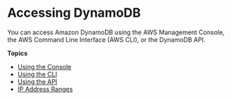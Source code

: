 # Accessing DynamoDB<a name="AccessingDynamoDB"></a>

 You can access Amazon DynamoDB using the AWS Management Console, the AWS Command Line Interface \(AWS CLI\), or the DynamoDB API\.

**Topics**
+ [Using the Console](ConsoleDynamoDB.md)
+ [Using the CLI](Tools.CLI.md)
+ [Using the API](Using.API.md)
+ [IP Address Ranges](Using.IPRanges.md)